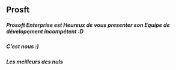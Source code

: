 ## Prosft
##### Prosoft Enterprise est Heureux de vous presenter son Equipe de dévelopement incompétent :D
##### C'est nous :)
##### Les meilleurs des nuls
